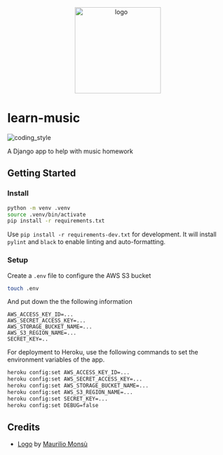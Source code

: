 <div align="center">
    <img src="https://cdn1.iconfinder.com/data/icons/material-apps/512/icon-music-material-design-512.png" alt="logo" height="196">
</div>

# learn-music

![coding_style](https://img.shields.io/badge/code%20style-black-000000.svg)

A Django app to help with music homework

## Getting Started

### Install

```zsh
python -m venv .venv
source .venv/bin/activate
pip install -r requirements.txt
```

Use `pip install -r requirements-dev.txt` for development. It will install `pylint` and `black` to enable linting and auto-formatting.

### Setup

Create a `.env` file to configure the AWS S3 bucket

```zsh
touch .env
```

And put down the the following information

```
AWS_ACCESS_KEY_ID=...
AWS_SECRET_ACCESS_KEY=...
AWS_STORAGE_BUCKET_NAME=...
AWS_S3_REGION_NAME=...
SECRET_KEY=..
```

For deployment to Heroku, use the following commands to set the environment variables of the app.

```zsh
heroku config:set AWS_ACCESS_KEY_ID=...
heroku config:set AWS_SECRET_ACCESS_KEY=...
heroku config:set AWS_STORAGE_BUCKET_NAME=...
heroku config:set AWS_S3_REGION_NAME=...
heroku config:set SECRET_KEY=...
heroku config:set DEBUG=false
```

## Credits

- [Logo][1] by [Maurilio Monsù][2]

[1]: https://www.iconfinder.com/icons/3116880/design_material_music_audio_media_play_square_icon
[2]: https://www.iconfinder.com/maurilio94
